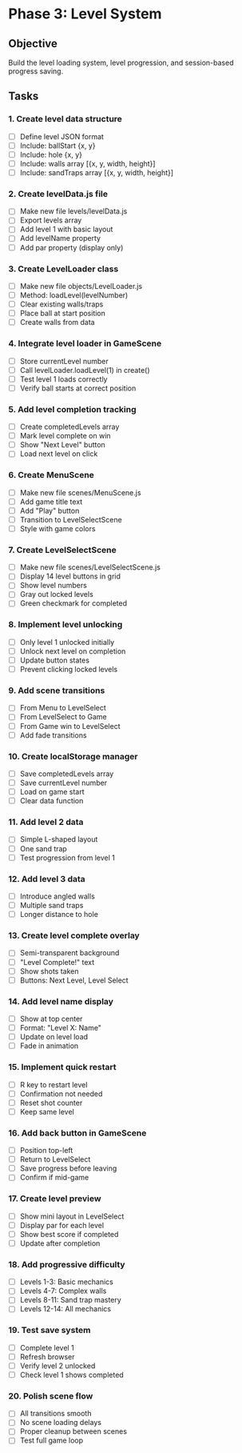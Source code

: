# Phase 3: Level System

## Objective
Build the level loading system, level progression, and session-based progress saving.

## Tasks

### 1. Create level data structure
- [ ] Define level JSON format
- [ ] Include: ballStart {x, y}
- [ ] Include: hole {x, y}
- [ ] Include: walls array [{x, y, width, height}]
- [ ] Include: sandTraps array [{x, y, width, height}]

### 2. Create levelData.js file
- [ ] Make new file levels/levelData.js
- [ ] Export levels array
- [ ] Add level 1 with basic layout
- [ ] Add levelName property
- [ ] Add par property (display only)

### 3. Create LevelLoader class
- [ ] Make new file objects/LevelLoader.js
- [ ] Method: loadLevel(levelNumber)
- [ ] Clear existing walls/traps
- [ ] Place ball at start position
- [ ] Create walls from data

### 4. Integrate level loader in GameScene
- [ ] Store currentLevel number
- [ ] Call levelLoader.loadLevel(1) in create()
- [ ] Test level 1 loads correctly
- [ ] Verify ball starts at correct position

### 5. Add level completion tracking
- [ ] Create completedLevels array
- [ ] Mark level complete on win
- [ ] Show "Next Level" button
- [ ] Load next level on click

### 6. Create MenuScene
- [ ] Make new file scenes/MenuScene.js
- [ ] Add game title text
- [ ] Add "Play" button
- [ ] Transition to LevelSelectScene
- [ ] Style with game colors

### 7. Create LevelSelectScene
- [ ] Make new file scenes/LevelSelectScene.js
- [ ] Display 14 level buttons in grid
- [ ] Show level numbers
- [ ] Gray out locked levels
- [ ] Green checkmark for completed

### 8. Implement level unlocking
- [ ] Only level 1 unlocked initially
- [ ] Unlock next level on completion
- [ ] Update button states
- [ ] Prevent clicking locked levels

### 9. Add scene transitions
- [ ] From Menu to LevelSelect
- [ ] From LevelSelect to Game
- [ ] From Game win to LevelSelect
- [ ] Add fade transitions

### 10. Create localStorage manager
- [ ] Save completedLevels array
- [ ] Save currentLevel number
- [ ] Load on game start
- [ ] Clear data function

### 11. Add level 2 data
- [ ] Simple L-shaped layout
- [ ] One sand trap
- [ ] Test progression from level 1

### 12. Add level 3 data
- [ ] Introduce angled walls
- [ ] Multiple sand traps
- [ ] Longer distance to hole

### 13. Create level complete overlay
- [ ] Semi-transparent background
- [ ] "Level Complete!" text
- [ ] Show shots taken
- [ ] Buttons: Next Level, Level Select

### 14. Add level name display
- [ ] Show at top center
- [ ] Format: "Level X: Name"
- [ ] Update on level load
- [ ] Fade in animation

### 15. Implement quick restart
- [ ] R key to restart level
- [ ] Confirmation not needed
- [ ] Reset shot counter
- [ ] Keep same level

### 16. Add back button in GameScene
- [ ] Position top-left
- [ ] Return to LevelSelect
- [ ] Save progress before leaving
- [ ] Confirm if mid-game

### 17. Create level preview
- [ ] Show mini layout in LevelSelect
- [ ] Display par for each level
- [ ] Show best score if completed
- [ ] Update after completion

### 18. Add progressive difficulty
- [ ] Levels 1-3: Basic mechanics
- [ ] Levels 4-7: Complex walls
- [ ] Levels 8-11: Sand trap mastery
- [ ] Levels 12-14: All mechanics

### 19. Test save system
- [ ] Complete level 1
- [ ] Refresh browser
- [ ] Verify level 2 unlocked
- [ ] Check level 1 shows completed

### 20. Polish scene flow
- [ ] All transitions smooth
- [ ] No scene loading delays
- [ ] Proper cleanup between scenes
- [ ] Test full game loop